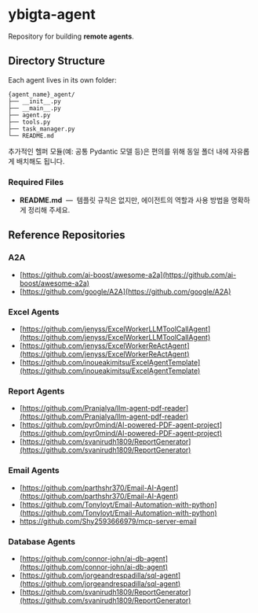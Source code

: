# ybigta-agent

Repository for building **remote agents**.

## Directory Structure

Each agent lives in its own folder:

```text
{agent_name}_agent/
├── __init__.py
├── __main__.py
├── agent.py
├── tools.py
├── task_manager.py
└── README.md
```

추가적인 헬퍼 모듈(예: 공통 Pydantic 모델 등)은 편의를 위해 동일 폴더 내에 자유롭게 배치해도 됩니다.

### Required Files

* **README.md**  —  템플릿 규칙은 없지만, 에이전트의 역할과 사용 방법을 명확하게 정리해 주세요.

## Reference Repositories

### A2A

* [https://github.com/ai-boost/awesome-a2a](https://github.com/ai-boost/awesome-a2a)
* [https://github.com/google/A2A](https://github.com/google/A2A)

### Excel Agents

* [https://github.com/jenyss/ExcelWorkerLLMToolCallAgent](https://github.com/jenyss/ExcelWorkerLLMToolCallAgent)
* [https://github.com/jenyss/ExcelWorkerReActAgent](https://github.com/jenyss/ExcelWorkerReActAgent)
* [https://github.com/inoueakimitsu/ExcelAgentTemplate](https://github.com/inoueakimitsu/ExcelAgentTemplate)

### Report Agents

* [https://github.com/Pranjalya/llm-agent-pdf-reader](https://github.com/Pranjalya/llm-agent-pdf-reader)
* [https://github.com/pyr0mind/AI-powered-PDF-agent-project](https://github.com/pyr0mind/AI-powered-PDF-agent-project)
* [https://github.com/svanirudh1809/ReportGenerator](https://github.com/svanirudh1809/ReportGenerator)

### Email Agents

* [https://github.com/parthshr370/Email-AI-Agent](https://github.com/parthshr370/Email-AI-Agent)
* [https://github.com/Tonyloyt/Email-Automation-with-python](https://github.com/Tonyloyt/Email-Automation-with-python)
* https://github.com/Shy2593666979/mcp-server-email

### Database Agents

* [https://github.com/connor-john/ai-db-agent](https://github.com/connor-john/ai-db-agent)
* [https://github.com/jorgeandrespadilla/sql-agent](https://github.com/jorgeandrespadilla/sql-agent)
* [https://github.com/svanirudh1809/ReportGenerator](https://github.com/svanirudh1809/ReportGenerator)
